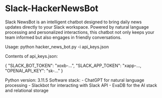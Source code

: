 # Slack-HackerNewsBot
Slack NewsBot is an intelligent chatbot designed to bring daily news updates directly to your Slack workspace. Powered by natural language processing and personalized interactions, this chatbot not only keeps your team informed but also engages in friendly conversations.

Usage: python hacker_news_bot.py -i api_keys.json 

Contents of api_keys.json:

{
        "SLACK_BOT_TOKEN": "xoxb-...",
        "SLACK_APP_TOKEN": "xapp-...,
        "OPENAI_API_KEY": "sk-..."
}

Python version: 3.11.5
Software stack:
	- ChatGPT for natural language processing
	- Slackbot for interacting with Slack API
	- EvaDB for the AI stack and relational storage

